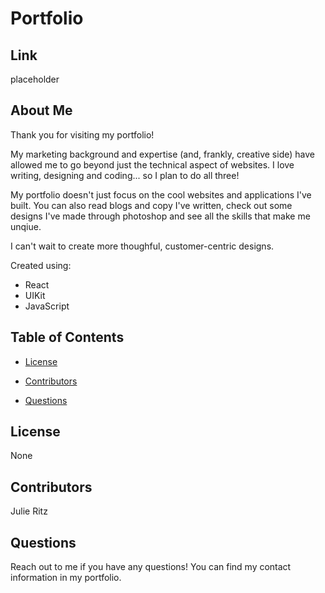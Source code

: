 # Portfolio
## Link
placeholder
## About Me
Thank you for visiting my portfolio!

My marketing background and expertise (and, frankly, creative side) have allowed me to go beyond just the technical aspect of websites. I love writing, designing and coding... so I plan to do all three!

My portfolio doesn't just focus on the cool websites and applications I've built. You can also read blogs and copy I've written, check out some designs I've made through photoshop and see all the skills that make me unqiue.

I can't wait to create more thoughful, customer-centric designs.

Created using:
- React
- UIKit
- JavaScript
## Table of Contents
* [License](#license)

* [Contributors](#contributors)

* [Questions](#questions)
## License
None
## Contributors
Julie Ritz
## Questions
Reach out to me if you have any questions! You can find my contact information in my portfolio.